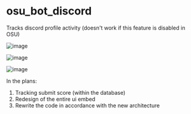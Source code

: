 # osu_bot_discord

Tracks discord profile activity (doesn't work if this feature is disabled in OSU)

![image](https://user-images.githubusercontent.com/70542011/154005106-15f2433b-20e0-4dd8-8e98-30321e0b73be.png)

![image](https://user-images.githubusercontent.com/70542011/154066080-ea276f0e-ec50-416b-867c-324dcebde3fe.png)

![image](https://user-images.githubusercontent.com/70542011/158146929-76802640-a7b8-41ff-9903-58ff12d346c1.png)


In the plans:
1) Tracking submit score (within the database)
2) Redesign of the entire ui embed
3) Rewrite the code in accordance with the new architecture
